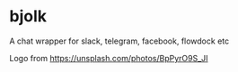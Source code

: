 # bjolk

A chat wrapper for slack, telegram, facebook, flowdock etc

Logo from https://unsplash.com/photos/BpPyrO9S_JI
